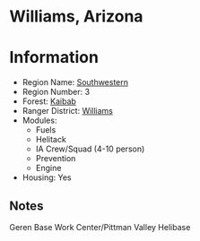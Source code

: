 
Williams, Arizona
=================
  
# Information  
* Region Name: [Southwestern]()  
* Region Number: 3  
* Forest: [Kaibab](https://www.fs.usda.gov/kaibab)  
* Ranger District: [Williams]()  
* Modules:  
  - Fuels  
  - Helitack  
  - IA Crew/Squad (4-10 person)  
  - Prevention  
  - Engine  
* Housing: Yes  
  
## Notes

Geren Base Work Center/Pittman Valley Helibase